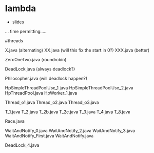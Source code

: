 # lambda

- slides




... time permitting.....

#threads

X.java (alternating)
XX.java (will this fix the start in 0?)
XXX.java (better)


ZeroOneTwo.java (roundrobin)

DeadLock.java (always deadlock?)

Philosopher.java (will deadlock happen?)

HpSimpleThreadPoolUse_1.java
HpSimpleThreadPoolUse_2.java
HpThreadPool.java
HpWorker_1.java

Thread_o1.java
Thread_o2.java
Thread_o3.java

T_1.java
T_2.java
T_2b.java
T_2c.java
T_3.java
T_4.java
T_8.java

Race.java

WaitAndNotify_0.java
WaitAndNotify_2.java
WaitAndNotify_3.java
WaitAndNotify_First.java
WaitAndNotify.java

DeadLock_4.java
